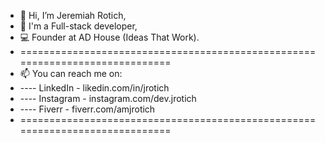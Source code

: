 - 👋 Hi, I’m Jeremiah Rotich,
- 💼 I'm a Full-stack developer,
- 💻 Founder at AD House (Ideas That Work).
- =============================================================================
- 📫 You can reach me on:
- ---- LinkedIn  - likedin.com/in/jrotich
- ---- Instagram - instagram.com/dev.jrotich
- ---- Fiverr - fiverr.com/amjrotich
- =============================================================================
